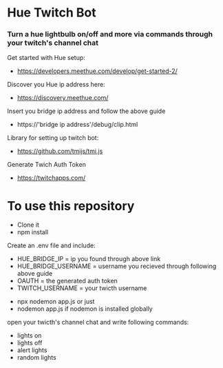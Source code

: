 # Hue Twitch Bot

### Turn a hue lightbulb on/off and more via commands through your twitch's channel chat

Get started with Hue setup:
- https://developers.meethue.com/develop/get-started-2/

Discover you Hue ip address here:
  - https://discovery.meethue.com/

Insert you bridge ip address and follow the above guide
  - https://'bridge ip address'/debug/clip.html

Library for setting up twitch bot:
- https://github.com/tmijs/tmi.js

Generate Twich Auth Token
- https://twitchapps.com/

# To use this repository

- Clone it
- npm install 

Create an .env file and include:
* HUE_BRIDGE_IP = ip you found through above link
* HUE_BRIDGE_USERNAME  = username you recieved through following above guide
* OAUTH = the generated auth token
* TWITCH_USERNAME = your twicth username

- npx nodemon app.js or just
- nodemon app.js if nodemon is installed globally

open your twicth's channel chat and write following commands:
* lights on
* lights off
* alert lights
* random lights

